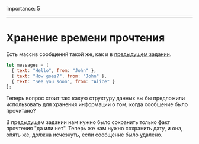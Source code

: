 importance: 5

---

# Хранение времени прочтения

Есть массив сообщений такой же, как и в [предыдущем задании](info:task/recipients-read).

```js
let messages = [
  { text: "Hello", from: "John" },
  { text: "How goes?", from: "John" },
  { text: "See you soon", from: "Alice" }
];
```

Теперь вопрос стоит так: какую структуру данных вы бы предложили использовать для хранения информации о том, когда сообщение было прочитано?

В предыдущем задании нам нужно было сохранить только факт прочтения "да или нет". Теперь же нам нужно сохранить дату, и она, опять же, должна исчезнуть, если сообщение было удалено.
